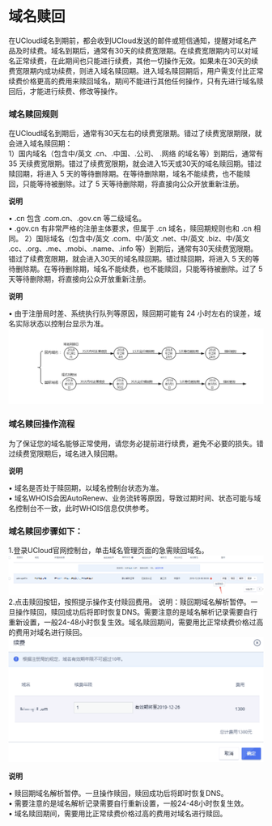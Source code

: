 

# 域名赎回

在UCloud域名到期前，都会收到UCloud发送的邮件或短信通知，提醒对域名产品及时续费。域名到期后，通常有30天的续费宽限期。在续费宽限期内可以对域名正常续费，在此期间也只能进行续费，其他一切操作无效。如果未在30天的续费宽限期内成功续费，则进入域名赎回期。进入域名赎回期后，用户需支付比正常续费价格更高的费用来赎回域名，期间不能进行其他任何操作，只有先进行域名赎回后，才能进行续费、修改等操作。  

### 域名赎回规则 
在UCloud域名到期后，通常有30天左右的续费宽限期。错过了续费宽限期限，就会进入域名赎回期：  
1）国内域名（包含中/英文 .cn、.中国、.公司、 .网络 的域名等）到期后，通常有35
天续费宽限期。错过了续费宽限期，就会进入15天或30天的域名赎回期。错过赎回期，将进入
5 天的等待删除期。在等待删除期，域名不能续费，也不能赎回，只能等待被删除。过了 5 天等待删除期，将直接向公众开放重新注册。  

**说明**  

• .cn 包含 .com.cn、.gov.cn 等二级域名。  
• .gov.cn 有非常严格的注册主体要求，但属于 .cn 域名，赎回期规则也和 .cn 相同。
2）国际域名（包含中/英文 .com、中/英文 .net、中/英文 .biz、中/英文
.cc、.org、.me、.mobi、.name、.info
等）到期后，通常有30天续费宽限期。错过了续费宽限期，就会进入30天的域名赎回期。错过赎回期，将进入
5 天的等待删除期。在等待删除期，域名不能续费，也不能赎回，只能等待被删除。过了 5 天等待删除期，将直接向公众开放重新注册。  


**说明**  


• 由于注册局时差、系统执行队列等原因，赎回期可能有 24 小时左右的误差，域名实际状态以控制台显示为准。
![](/images/price/1.png)  

### 域名赎回操作流程
为了保证您的域名能够正常使用，请您务必提前进行续费，避免不必要的损失。错过续费宽限期后，域名进入赎回期。  


**说明**


• 域名是否处于赎回期，以域名控制台状态为准。  
• 域名WHOIS会因AutoRenew、业务流转等原因，导致过期时间、状态可能与域名控制台不一致，此时WHOIS信息仅供参考。  

### 域名赎回步骤如下：


1.登录UCloud官网控制台，单击域名管理页面的急需赎回域名。  
![](/images/price/2.png)  
2.点击赎回按钮，按照提示操作支付赎回费用。
说明：赎回期域名解析暂停。一旦操作赎回，赎回成功后将即时恢复DNS。需要注意的是域名解析记录需要自行重新设置，一般24-48小时恢复生效。域名赎回期间，需要用比正常续费价格过高的费用对域名进行赎回。  
![](/images/price/3.png)  


**说明**


• 赎回期域名解析暂停。一旦操作赎回，赎回成功后将即时恢复DNS。  
• 需要注意的是域名解析记录需要自行重新设置，一般24-48小时恢复生效。  
• 域名赎回期间，需要用比正常续费价格过高的费用对域名进行赎回。
